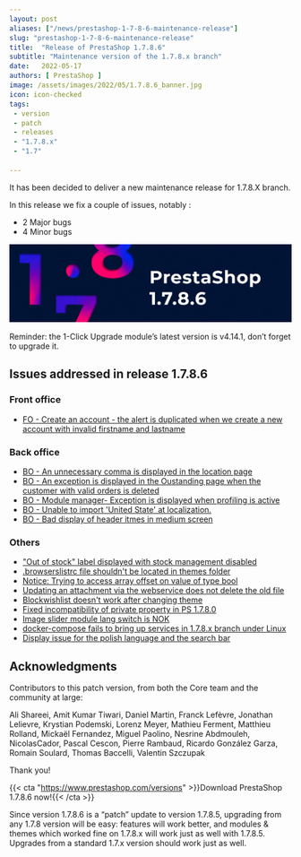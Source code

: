```yaml
---
layout: post
aliases: ["/news/prestashop-1-7-8-6-maintenance-release"]
slug: "prestashop-1-7-8-6-maintenance-release"
title:  "Release of PrestaShop 1.7.8.6"
subtitle: "Maintenance version of the 1.7.8.x branch"
date:   2022-05-17
authors: [ PrestaShop ]
image: /assets/images/2022/05/1.7.8.6_banner.jpg
icon: icon-checked
tags:
 - version
 - patch
 - releases
 - "1.7.8.x"
 - "1.7"

---
```


It has been decided to deliver a new maintenance release for 1.7.8.X branch.

In this release we fix a couple of issues, notably : 

- 2 Major bugs
- 4 Minor bugs

![1.7.8.6 is available!](/assets/images/2022/05/1.7.8.6_banner.jpg)

Reminder: the 1-Click Upgrade module’s latest version is v4.14.1, don’t forget to upgrade it.

## Issues addressed in release 1.7.8.6

### Front office

- [FO - Create an account - the alert is duplicated when we create a new account with invalid firstname and lastname](https://github.com/PrestaShop/PrestaShop/issues/27876)

### Back office

- [BO - An unnecessary comma is displayed in the location page](https://github.com/PrestaShop/PrestaShop/issues/27897)
- [BO - An exception is displayed in the Oustanding page when the customer with valid orders is deleted](https://github.com/PrestaShop/PrestaShop/issues/27785)
- [BO - Module manager- Exception is displayed when profiling is active](https://github.com/PrestaShop/PrestaShop/issues/27684)
- [BO - Unable to import 'United State' at localization.](https://github.com/PrestaShop/PrestaShop/issues/27156)
- [BO - Bad display of header itmes in medium screen](https://github.com/PrestaShop/PrestaShop/issues/27385)

### Others

- ["Out of stock" label displayed with stock management disabled](https://github.com/PrestaShop/PrestaShop/issues/28097)
- [.browserslistrc file shouldn't be located in themes folder](https://github.com/PrestaShop/PrestaShop/issues/28082)
- [Notice: Trying to access array offset on value of type bool](https://github.com/PrestaShop/PrestaShop/issues/27774)
- [Updating an attachment via the webservice does not delete the old file](https://github.com/PrestaShop/PrestaShop/issues/27690)
- [Blockwishlist doesn't work after changing theme](https://github.com/PrestaShop/PrestaShop/issues/27478)
- [Fixed incompatibility of private property in PS 1.7.8.0](https://github.com/PrestaShop/PrestaShop/issues/26606)
- [Image slider module lang switch is NOK](https://github.com/PrestaShop/PrestaShop/issues/25840)
- [docker-compose fails to bring up services in 1.7.8.x branch under Linux](https://github.com/PrestaShop/PrestaShop/issues/26950)
- [Display issue for the polish language and the search bar](https://github.com/PrestaShop/PrestaShop/issues/27077)

## Acknowledgments

Contributors to this patch version, from both the Core team and the community at large:

Ali Shareei, Amit Kumar Tiwari, Daniel Martin, Franck Lefèvre, Jonathan Lelievre, Krystian Podemski, Lorenz Meyer, Mathieu Ferment, Matthieu Rolland, Mickaël Fernandez, Miguel Paolino, Nesrine Abdmouleh, NicolasCador, Pascal Cescon, Pierre Rambaud, Ricardo González Garza, Romain Soulard, Thomas Baccelli, Valentin Szczupak

Thank you!

{{< cta "https://www.prestashop.com/versions" >}}Download PrestaShop 1.7.8.6 now!{{< /cta >}}

Since version 1.7.8.6 is a “patch” update to version 1.7.8.5, upgrading from any 1.7.8 version will be easy: features will work better, and modules & themes which worked fine on 1.7.8.x will work just as well with 1.7.8.5. Upgrades from a standard 1.7.x version should work just as well.
